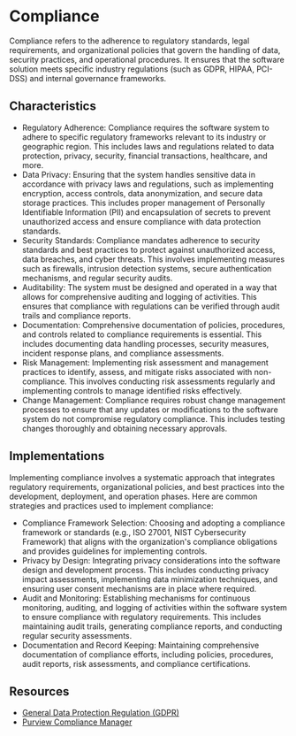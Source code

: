 # Compliance

Compliance refers to the adherence to regulatory standards, legal requirements, and organizational policies that govern the handling of data, security practices, and operational procedures. It ensures that the software solution meets specific industry regulations (such as GDPR, HIPAA, PCI-DSS) and internal governance frameworks.

## Characteristics

- Regulatory Adherence: Compliance requires the software system to adhere to specific regulatory frameworks relevant to its industry or geographic region. This includes laws and regulations related to data protection, privacy, security, financial transactions, healthcare, and more.
- Data Privacy: Ensuring that the system handles sensitive data in accordance with privacy laws and regulations, such as implementing encryption, access controls, data anonymization, and secure data storage practices. This includes proper management of Personally Identifiable Information (PII) and encapsulation of secrets to prevent unauthorized access and ensure compliance with data protection standards.
- Security Standards: Compliance mandates adherence to security standards and best practices to protect against unauthorized access, data breaches, and cyber threats. This involves implementing measures such as firewalls, intrusion detection systems, secure authentication mechanisms, and regular security audits.
- Auditability: The system must be designed and operated in a way that allows for comprehensive auditing and logging of activities. This ensures that compliance with regulations can be verified through audit trails and compliance reports.
- Documentation: Comprehensive documentation of policies, procedures, and controls related to compliance requirements is essential. This includes documenting data handling processes, security measures, incident response plans, and compliance assessments.
- Risk Management: Implementing risk assessment and management practices to identify, assess, and mitigate risks associated with non-compliance. This involves conducting risk assessments regularly and implementing controls to manage identified risks effectively.
- Change Management: Compliance requires robust change management processes to ensure that any updates or modifications to the software system do not compromise regulatory compliance. This includes testing changes thoroughly and obtaining necessary approvals.

## Implementations

Implementing compliance involves a systematic approach that integrates regulatory requirements, organizational policies, and best practices into the development, deployment, and operation phases. Here are common strategies and practices used to implement compliance:

- Compliance Framework Selection: Choosing and adopting a compliance framework or standards (e.g., ISO 27001, NIST Cybersecurity Framework) that aligns with the organization's compliance obligations and provides guidelines for implementing controls.
- Privacy by Design: Integrating privacy considerations into the software design and development process. This includes conducting privacy impact assessments, implementing data minimization techniques, and ensuring user consent mechanisms are in place where required.
- Audit and Monitoring: Establishing mechanisms for continuous monitoring, auditing, and logging of activities within the software system to ensure compliance with regulatory requirements. This includes maintaining audit trails, generating compliance reports, and conducting regular security assessments.
- Documentation and Record Keeping: Maintaining comprehensive documentation of compliance efforts, including policies, procedures, audit reports, risk assessments, and compliance certifications.

## Resources

- [General Data Protection Regulation (GDPR)](https://en.wikipedia.org/wiki/General_Data_Protection_Regulation)
- [Purview Compliance Manager](https://aka.ms/ComplianceManager)
